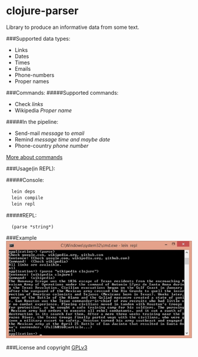 # clojure-parser
Library to produce an informative data from some text.

###Supported data types:
 - Links
 - Dates
 - Times
 - Emails
 - Phone-numbers
 - Proper names

###Commands:
#####Supported commands:
 - Check *links*
 - Wikipedia *Proper name*
 
#####In the pipeline:
 - Send-mail *message* to *email*
 - Remind *message* *time and maybe date*
 - Phone-country *phone number*

[More about commands][Commands descriptions]

###Usage(in REPL):

#####Console:
``` sh
  lein deps
  lein compile
  lein repl
```
#####REPL:
``` repl
  (parse *string*)
```

###Example
![example's image alt](https://github.com/Sid1057/clojure-parser/raw/master/doc/cmd-screenshot.jpg)

###License and copyright
[GPLv3]

[GPLv3]: <http://www.github.com/Sid1057/clojure-parser/blob/master/LICENSE.md>
[commands descriptions]: <http://www.github.com/Sid1057/clojure-parser/blob/master/doc/commands-list.md>